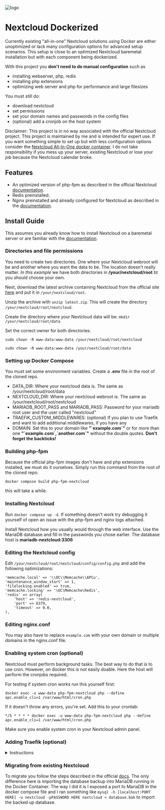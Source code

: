 ![logo](https://cdn.rawgit.com/nextcloud/docker/071b888f7f689caa62c1498b6c61cb3599bcea2b/logo.svg)
# Nextcloud Dockerized

Currently existing "all-in-one" Nextcloud solutions using Docker are either unoptimized or lack many configuration options for advanced setup scenarios. This setup is close to an  optimized Nextcloud baremetal installation but with each component being dockerized.

With this project you **don't need to do manual configuration** such as
- installing webserver, php, redis
- installing php extensions
- optimizing web server and php for performance and large filesizes

You must still do:
- download nextcloud
- set permissions
- set your domain names and passwords in the config files
- (optional) add a cronjob on the host system 


Disclaimer:
This project is in no way associated with the official Nextcloud project. This project is maintained by me and is intended for expert use. If you want something simple to set up but with less configuration options consider the [Nextcloud All-In-One docker container](https://github.com/nextcloud/all-in-one#nextcloud-all-in-one). I do not take responsibility if you mess up your server, existing Nextcloud or lose your job because the Nextcloud calendar broke.

## Features
- An optimized version of php-fpm as described in the official Nextcloud [documentation](https://docs.nextcloud.com/server/28/admin_manual/installation/php_configuration.html).
- Redis preinstalled.
- Nginx preinstalled and already configured for Nextcloud as described in the [documentation](https://docs.nextcloud.com/server/28/admin_manual/installation/nginx.html).


## Install Guide

This assumes you already know how to install Nextcloud on a baremetal server or are familiar with the [documentation](https://docs.nextcloud.com/server/28/admin_manual/installation/index.html).

### Directories and file permissions
You need to create two directories. One where your Nextcloud webroot will be and another where you want the data to be. The location doesn't really matter. *In this example* we have both directories in **/your/nextcloud/root** bt you should choose your own. 

Next, download the latest archive containing Nextcloud from the official site [here](https://download.nextcloud.com/server/releases/latest.zip) and put it in `/your/nextcloud/root`.

Unzip the archive with `unzip latest.zip`. This will create the directory `/your/nextcloud/root/nextcloud`.

Create the directory where your Nextcloud data will be: `mkdir /your/nextcloud/root/data`

Set the correct owner for both directories:

`sudo chown -R www-data:www-data /your/nextcloud/root/nextcloud`

`sudo chown -R www-data:www-data /your/nextcloud/root/data`



### Setting up Docker Compose
You must set some environment variables. Create a **.env** file in the root of the cloned repo.
- DATA_DIR: Where your nextcloud data is. The same as /your/nextcloud/root/data
- NEXTCLOUD_DIR: Where your nextcloud webroot is. The same as /your/nextcloud/root/nextcloud
- MARIADB_ROOT_PASS and MARIADB_PASS: Password for your mariadb root user and the user called "nextcloud"
- TRAEFIK_CUSTOM_MIDDLEWARES: (optional) If you plan to use Traefik and want to add additional middlewares, if you have any
- DOMAIN: Set this to your domain like **"\`example.com\`"** or for more than one **"\`example.com\`,\`another.com\`"** without the double quotes. **Don't forget the backticks!**

### Building php-fpm
Because the official php-fpm images don't have and php extensions installed, we must do it ourselves.
Simply run this command from the root of the cloned repo:

`docker compose build php-fpm-nextcloud`

this will take a while.

### Installing Nextcloud

Run `docker compose up -d`. If something doesn't work try debugging it yourself of open an issue with the php-fpm and nginx logs attached.

Install Nextcloud how you usually would through the web interface. Use the MariaDB database and fill in the passwords you chose earlier. The database host is **mariadb-nextcloud:3306**

### Editing the Nextcloud config
Edit `/your/nextcloud/root/nextcloud/config/config.php` and add the following optimizations:

```
'memcache.local' => '\\OC\\Memcache\\APCu',
'maintenance_window_start' => 1,
'filelocking.enabled' => true,
'memcache.locking' => '\OC\Memcache\Redis',
'redis' => array(
    'host' => 'redis-nextcloud',
    'port' => 6379,
    'timeout' => 0.0,
),
```

### Editing nginx.conf
You may also have to replace `example.com` with your own domain or multiple domains in the nginx.conf file.

### Enabling system cron (optional)
Nextcloud must perform background tasks. The best way to do that is to use cron. However, on docker this is not easily doable. Here the host will perform the cronjobs required.

For testing if system cron works run this yourself first:

`docker exec -u www-data php-fpm-nextcloud php --define apc.enable_cli=1 /var/www/html/cron.php`

If it doesn't throw any errors, you're set. Add this to your crontab:

`*/5 * * * * docker exec -u www-data php-fpm-nextcloud php --define apc.enable_cli=1 /var/www/html/cron.php`

Make sure you enable system cron in your Nextcloud admin panel.

### Adding Traefik (optional)
<details>
<summary>Instructions</summary>

If you want to run Nextcloud behind a reverse proxy here's how to set it up with Traefik. This assumes you already have Traefik up and running and created a docker network for it called *traefik*.
Add the environment variable as mentioned above. 

*Replace* the entire nginx service with this in the docker-compose.yml and add the traefik network:
```
nginx:
    container_name: nginx-nextcloud
    image: nginx:latest
    volumes:
      - ${NEXTCLOUD_DIR}:/var/www/html
      - ${DATA_DIR}:/data
      - ./nginx.conf:/etc/nginx/nginx.conf:ro
    labels:
      - "traefik.enable=true"
      - "traefik.docker.network=traefik"

      - "traefik.http.routers.nginx-http.rule=Host(${DOMAIN})"
      - "traefik.http.routers.nginx-http.entrypoints=web"
      - "traefik.http.routers.nginx-http.middlewares=nextcloud-https-redirect@docker,nc-header@docker,nextcloud_redirectregex@docker${TRAEFIK_CUSTOM_MIDDLEWARES}"

      - "traefik.http.routers.nginx-https.rule=Host(${DOMAIN})"
      - "traefik.http.routers.nginx-https.tls=true"
      - "traefik.http.routers.nginx-https.tls.certresolver=myresolver"
      - "traefik.http.routers.nginx-https.entrypoints=websecure"
      - "traefik.http.routers.nginx-https.middlewares=nc-header@docker,nextcloud_redirectregex@docker${TRAEFIK_CUSTOM_MIDDLEWARES}"
      - "traefik.http.middlewares.nc-header.headers.stsSeconds=15552001"

      # MIDDLEWARES
      - "traefik.http.middlewares.nextcloud_redirectregex.redirectregex.permanent=true"
      - "traefik.http.middlewares.nextcloud_redirectregex.redirectregex.regex=https://(.*)/.well-known/(?:card|cal)dav"
      - "traefik.http.middlewares.nextcloud_redirectregex.redirectregex.replacement=https://$${1}/remote.php/dav"

      # HTTP->HTTPS redirect
      - "traefik.http.middlewares.nextcloud-https-redirect.redirectscheme.scheme=https"
      - "traefik.http.middlewares.nextcloud-https-redirect.redirectscheme.permanent=true"
      # Traefik service
      - "traefik.http.routers.nginx-https.service=nextcloud-service"
      - "traefik.http.services.nextcloud-service.loadbalancer.server.port=80"
    networks:
      - nextcloud
      - traefik
    depends_on:
      - php-fpm-nextcloud
      - redis-nextcloud
      - mariadb-nextcloud

networks:
    traefik:
        external: true
```
Get the internal IP address range of your Traefik network with `docker network inspect traefik`. For example this will give you a subnet like 192.168.173.0/20
Add this to your `/your/nextcloud/root/nextcloud/config/config.php`:
```
'trusted_proxies' => 
  array (
    0 => 'INSERT TRAEFIK IP SUBNET HERE for our example 192.168.173.0/20',
  ),
```

</details>


### Migrating from existing Nextcloud
To migrate you follow the steps described in the official [docs](https://docs.nextcloud.com/server/28/admin_manual/maintenance/migrating.html). The only difference here is importing the database backup into MariaDB running in the Docker Container. The way I did it is I exposed a port to MariaDB in the docker compose file and I ran something like `mysql -h [localhost:PORT HERE] -u nextcloud -pPASSWORD HERE nextcloud < database.bak` to import the backed up database.